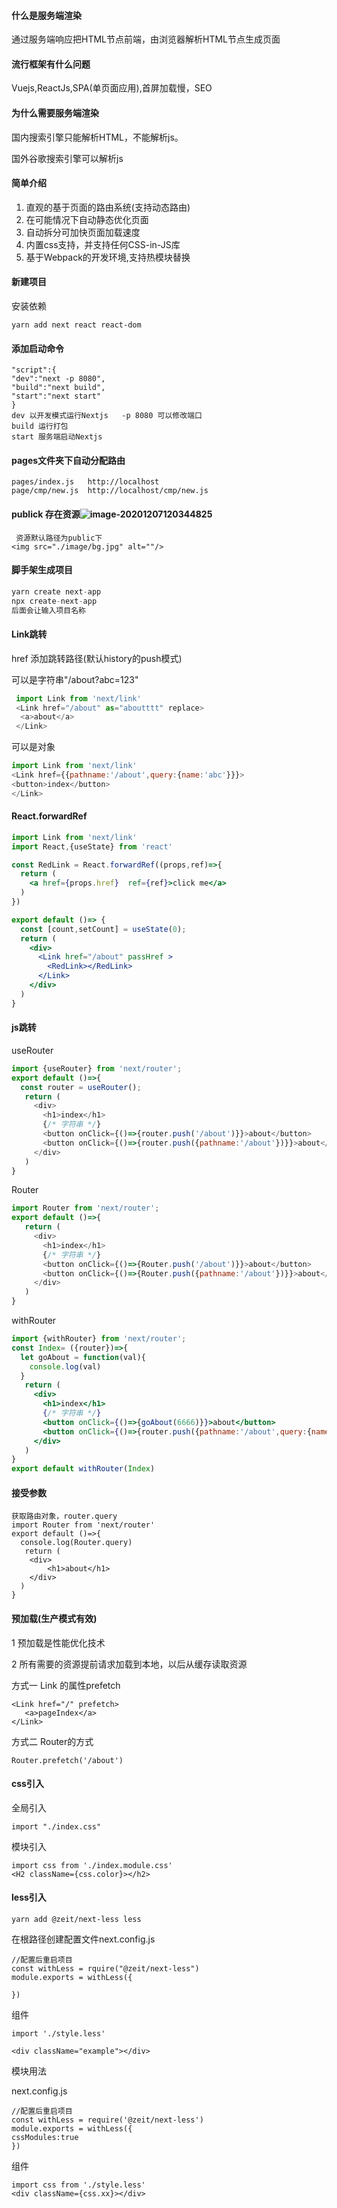 #### 什么是服务端渲染

通过服务端响应把HTML节点前端，由浏览器解析HTML节点生成页面

#### 流行框架有什么问题

Vuejs,ReactJs,SPA(单页面应用),首屏加载慢，SEO

#### 为什么需要服务端渲染

国内搜索引擎只能解析HTML，不能解析js。

国外谷歌搜索引擎可以解析js

#### 简单介绍

1. 直观的基于页面的路由系统(支持动态路由)
2. 在可能情况下自动静态优化页面
3. 自动拆分可加快页面加载速度
4. 内置css支持，并支持任何CSS-in-JS库
5. 基于Webpack的开发环境,支持热模块替换

#### 新建项目

安装依赖

```
yarn add next react react-dom
```

#### 添加启动命令

```
"script":{
"dev":"next -p 8080",
"build":"next build",
"start":"next start"
}
dev 以开发模式运行Nextjs   -p 8080 可以修改端口
build 运行打包
start 服务端启动Nextjs
```

#### pages文件夹下自动分配路由

```
pages/index.js   http://localhost
page/cmp/new.js  http://localhost/cmp/new.js
```

#### publick 存在资源![image-20201207120344825](G:\note\image\image-20201207120344825.png)

```
 资源默认路径为public下
<img src="./image/bg.jpg" alt=""/>
```

#### 脚手架生成项目

````js
yarn create next-app
npx create-next-app
后面会让输入项目名称
````

#### Link跳转

href 添加跳转路径(默认history的push模式)

可以是字符串"/about?abc=123"

```javascript
 import Link from 'next/link'
 <Link href="/about" as="aboutttt" replace>
  <a>about</a>
 </Link>
```

可以是对象

```javascript
import Link from 'next/link'
<Link href={{pathname:'/about',query:{name:'abc'}}}>
<button>index</button>
</Link>
```

#### React.forwardRef

```jsx
import Link from 'next/link'
import React,{useState} from 'react' 

const RedLink = React.forwardRef((props,ref)=>{
  return (
    <a href={props.href}  ref={ref}>click me</a>
  )
})

export default ()=> {
  const [count,setCount] = useState(0);
  return (
    <div>
      <Link href="/about" passHref >
        <RedLink></RedLink>
      </Link>
    </div>
  )
}
```

#### js跳转

useRouter

```javascript
import {useRouter} from 'next/router';
export default ()=>{
  const router = useRouter();
   return (
     <div>
       <h1>index</h1>
       {/* 字符串 */}
       <button onClick={()=>{router.push('/about')}}>about</button>
       <button onClick={()=>{router.push({pathname:'/about'})}}>about</button>
     </div>
   )
}
```

Router

````javascript
import Router from 'next/router';
export default ()=>{
   return (
     <div>
       <h1>index</h1>
       {/* 字符串 */}
       <button onClick={()=>{Router.push('/about')}}>about</button>
       <button onClick={()=>{Router.push({pathname:'/about'})}}>about</button>
     </div>
   )
}
````

withRouter

```jsx
import {withRouter} from 'next/router';
const Index= ({router})=>{
  let goAbout = function(val){
    console.log(val)
  }
   return (
     <div>
       <h1>index</h1>
       {/* 字符串 */}
       <button onClick={()=>{goAbout(6666)}}>about</button>
       <button onClick={()=>{router.push({pathname:'/about',query:{name:'小明'}})}}>about</button>
     </div>
   )
}
export default withRouter(Index)
```

#### 接受参数

```
获取路由对象，router.query
import Router from 'next/router'
export default ()=>{
  console.log(Router.query)
   return (
    <div>
        <h1>about</h1>
    </div>
  )
}
```

#### 预加载(生产模式有效)

 1 预加载是性能优化技术

2 所有需要的资源提前请求加载到本地，以后从缓存读取资源

方式一  Link 的属性prefetch

```
<Link href="/" prefetch>
   <a>pageIndex</a>
</Link>
```

方式二 Router的方式

```
Router.prefetch('/about')
```

#### css引入

全局引入

```
import "./index.css"
```

模块引入

```
import css from './index.module.css'
<H2 className={css.color}></h2>
```

#### less引入

```
yarn add @zeit/next-less less
```

在根路径创建配置文件next.config.js

```
//配置后重启项目
const withLess = rquire("@zeit/next-less")
module.exports = withLess({

})
```

组件

```
import './style.less'

<div className="example"></div>
```

模块用法

next.config.js

````
//配置后重启项目
const withLess = require('@zeit/next-less')
module.exports = withLess({
cssModules:true
})
````

组件

```
import css from './style.less'
<div className={css.xx}></div>
```


